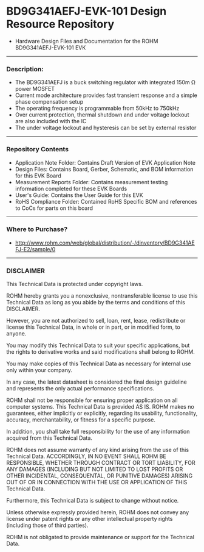 # BD9G341AEFJ-EVK-101 Design Resource Repository
* Hardware Design Files and Documentation for the ROHM BD9G341AEFJ-EVK-101 EVK

----
### Description: 
* The BD9G341AEFJ is a buck switching regulator with integrated 150m Ω power MOSFET
* Current mode architecture provides fast transient response and a simple phase compensation setup
* The operating frequency is programmable from 50kHz to 750kHz
* Over current protection, thermal shutdown and under voltage lockout are also included with the IC
* The under voltage lockout and hysteresis can be set by external resistor

----
### Repository Contents
* Application Note Folder: Contains Draft Version of EVK Application Note
* Design Files: Contains Board, Gerber, Schematic, and BOM information for this EVK Board
* Measurement Reports Folder: Contains measurement testing information completed for these EVK Boards
* User's Guide: Contains the User Guide for this EVK
* RoHS Compliance Folder: Contained RoHS Specific BOM and references to CoCs for parts on this board

----
### Where to Purchase?
* http://www.rohm.com/web/global/distribution/-/dinventory/BD9G341AEFJ-E2/sample/0

----
### DISCLAIMER
This Technical Data is protected under copyright laws.

ROHM hereby grants you a nonexclusive, nontransferable license to use this Technical Data 
as long as you abide by the terms and conditions of this DISCLAIMER. 

However, you are not authorized to sell, loan, rent, lease, redistribute or license this Technical Data, 
in whole or in part, or in modified form, to anyone.

You may modify this Technical Data to suit your specific applications, 
but the rights to derivative works and said modifications shall belong to ROHM. 

You may make copies of this Technical Data as necessary for internal use only within your company.

In any case, the latest datasheet is considered the final design guideline and represents 
the only actual performance specifications.

ROHM shall not be responsible for ensuring proper application on all computer systems.
This Technical Data is provided AS IS. ROHM makes no guarantees, either implicitly or explicitly, 
regarding its usability, functionality, accuracy, merchantability, or fitness for a specific purpose.

In addition, you shall take full responsibility for the use of any information acquired from this Technical Data. 

ROHM does not assume warranty of any kind arising from the use of this Technical Data. ACCORDINGLY, 
IN NO EVENT SHALL ROHM BE RESPONSIBLE, WHETHER THROUGH CONTRACT OR TORT LIABILITY, 
FOR ANY DAMAGES (INCLUDING BUT NOT LIMITED TO LOST PROFITS OR OTHER INCIDENTAL, CONSEQUENTAL, 
OR PUNITIVE DAMAGES) ARISING OUT OF OR IN CONNECTION WITH THE USE OR APPLICATION OF THIS Technical Data.

Furthermore, this Technical Data is subject to change without notice.

Unless otherwise expressly provided herein, ROHM does not convey any license under patent rights 
or any other intellectual property rights (including those of third parties).

ROHM is not obligated to provide maintenance or support for the Technical Data.
